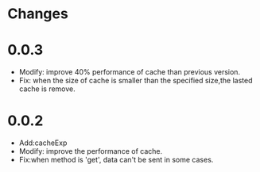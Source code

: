 # Changes

# 0.0.3

- Modify: improve 40% performance of cache than previous version.
- Fix: when the size of cache is smaller than the specified size,the lasted cache is remove.

# 0.0.2
- Add:cacheExp
- Modify: improve the performance of cache.
- Fix:when method is 'get', data can't be sent in some cases.
